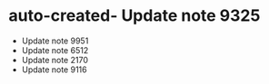 # auto-created- Update note 9325
- Update note 9951
- Update note 6512
- Update note 2170
- Update note 9116
